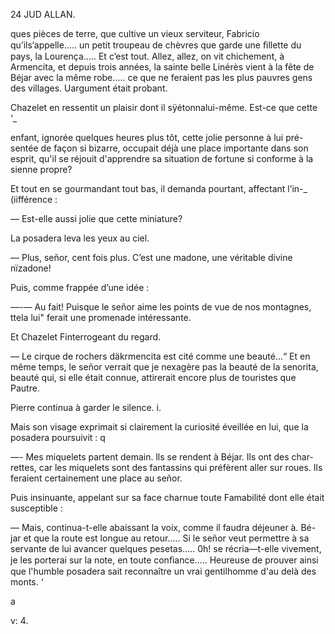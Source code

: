24 JUD ALLAN.

ques pièces de terre, que cultive un vieux serviteur, Fabricio qu’ils‘appelle.....
un petit troupeau de chèvres que garde une ﬁllette du pays, la Lourença.....
Et c’est tout. Allez, allez, on vit chichement, à Armencita, et depuis trois
années, la sainte belle Linérès vient à la fête de Béjar avec la même
robe..... ce que ne feraient pas les plus pauvres gens des villages.
Uargument était probant.

Chazelet en ressentit un plaisir dont il sÿétonnalui-même. Est-ce que cette ‘_

enfant, ignorée quelques heures plus tôt, cette jolie personne à lui pré-
sentée de façon si bizarre, occupait déjà une place importante dans son
esprit, qu'il se réjouit d'apprendre sa situation de fortune si conforme à la
sienne propre?

Et tout en se gourmandant tout bas, il demanda pourtant, affectant l’in-_
(iifférence :

— Est-elle aussi jolie que cette miniature?

La posadera leva les yeux au ciel.

— Plus, señor, cent fois plus. C’est une madone, une véritable divine
nïzadone!

Puis, comme frappée d’une idée :

—-— Au fait! Puisque le señor aime les points de vue de nos montagnes,
ttela lui" ferait une promenade intéressante.

Et Chazelet Finterrogeant du regard.

— Le cirque de rochers däkrmencita est cité comme une beauté...“ Et en
même temps, le señor verrait que je nexagère pas la beauté de la senorita,
beauté qui, si elle était connue, attirerait encore plus de touristes que Pautre.

Pierre continua à garder le silence. i.

Mais son visage exprimait si clairement la curiosité éveillée en lui, que
la posadera poursuivit : q

—- Mes miquelets partent demain. lls se rendent à Béjar. Ils ont des char-
rettes, car les miquelets sont des fantassins qui préfèrent aller sur roues.
Ils feraient certainement une place au señor.

Puis insinuante, appelant sur sa face charnue toute Famabilité dont elle
était susceptible :

— Mais, continua-t-elle abaissant la voix, comme il faudra déjeuner à. Bé-
jar et que la route est longue au retour..... Si le señor veut permettre à sa
servante de lui avancer quelques pesetas..... 0h! se récria—t-elle vivement,
je les porterai sur la note, en toute conﬁance..... Heureuse de prouver ainsi
que l'humble posadera sait reconnaître un vrai gentilhomme d'au delà des
monts. ‘

a

v: 4.

